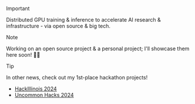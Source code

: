 > [!IMPORTANT]
> Distributed GPU training & inference to accelerate AI research & infrastructure - via open source & big tech.


> [!NOTE]
> Working on an open source project & a personal project; I'll showcase them here soon! 🍿🤗

> [!TIP]
> In other news, check out my 1st-place hackathon projects! 
> - [HackIllinois 2024](https://devpost.com/software/pixelana)
> -  [Uncommon Hacks 2024](https://devpost.com/software/dilemmai)
